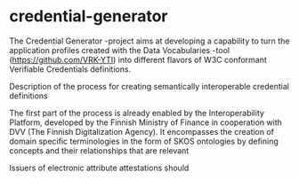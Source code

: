 # credential-generator

The Credential Generator -project aims at developing a capability to turn the application profiles created with the Data Vocabularies -tool (https://github.com/VRK-YTI) into different flavors of W3C conformant Verifiable Credentials definitions.  

Description of the process for creating semantically interoperable credential definitions

The first part of the process is already enabled by the Interoperability Platform, developed by the Finnish Ministry of Finance in cooperation with DVV (The Finnish Digitalization Agency). It encompasses the creation of domain specific terminologies in the form of SKOS ontologies by defining concepts and their relationships that are relevant 

Issuers of electronic attribute attestations should 
